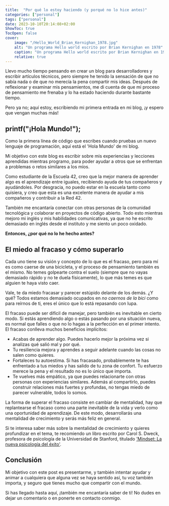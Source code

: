 ```yaml
---
title:  "Por qué lo estoy haciendo (y porqué no lo hice antes)"
categories: ["personal"]
tags: ["personal"]
date: 2023-10-10T20:14:08+02:00
ShowToc: true
TocOpen: false
cover:
    image: "/Hello_World_Brian_Kernighan_1978.jpg"
    alt: "Un programa Hello world escrito por Brian Kernighan en 1978"
    caption: "Un programa Hello world escrito por Brian Kernighan en 1978"
    relative: true 
---
```


Llevo mucho tiempo pensando en crear un blog para desarrolladores y escribir
artículos técnicos, pero siempre he tenido la sensación de que no sabía nada o
de que no merecía la pena compartir mis ideas. Después de reflexionar y
examinar mis pensamientos, me di cuenta de que mi proceso de pensamiento me
frenaba y lo ha estado haciendo durante bastante tiempo.

Pero ya no; aquí estoy, escribiendo mi primera entrada en mi blog, ¡y espero
que vengan muchas más!

## printf("¡Hola Mundo!");
Como la primera línea de código que escribes cuando pruebas un nuevo lenguaje
de programación, aquí está el 'Hola Mundo' de mi blog.

Mi objetivo con este blog es escribir sobre mis experiencias y lecciones
aprendidas mientras programo, para poder ayudar a otros que se enfrentan a
problemas o retos similares a los míos.

Como estudiante de la Escuela 42, creo que la mejor manera de aprender algo es
el aprendizaje entre iguales, recibiendo ayuda de tus compañeros y ayudándoles.
Por desgracia, no puedo estar en la escuela tanto como quisiera, y creo que
esta es una excelente manera de ayudar a mis compañeros y contribuir a la Red
42.

También me encantaría conectar con otras personas de la comunidad tecnológica y
colaborar en proyectos de código abierto. Todo esto mientras mejoro mi inglés y
mis habilidades comunicativas, ya que no he escrito demasiado en inglés desde
el instituto y me siento un poco oxidado.

**Entonces, ¿por qué no lo he hecho antes?**

## El miedo al fracaso y cómo superarlo 

Cada uno tiene su visión y concepto de lo que es el fracaso, pero para mí es
como caerse de una bicicleta, y el proceso de pensamiento también es el mismo.
No temes golpearte contra el suelo (siempre que no vayas demasiado rápido y no
te duela físicamente), lo que más temes es que alguien te haya visto caer.

Vale, te da miedo fracasar y parecer estúpido delante de los demás. ¿Y qué?
Todos estamos demasiado ocupados en *no caernos de la bici* como para reírnos
de ti, eres el único que lo está repasando con lupa.

El fracaso puede ser difícil de manejar, pero también es inevitable en cierto
modo. Si estás aprendiendo algo o estás pasando por una situación nueva, es
normal que falles o que no lo hagas a la perfección en el primer intento. El
fracaso conlleva muchos beneficios implícitos:

- Acabas de aprender algo. Puedes hacerlo mejor la próxima vez si analizas qué
  salió mal y por qué.
- Tu resiliencia mejora y aprendes a seguir adelante cuando las cosas no salen
  como quieres. 
- Fortaleces tu autoestima. Si has fracasado, probablemente te has enfrentado a
  tus miedos y has salido de tu zona de confort. Tu esfuerzo merece la pena y
  el resultado no es lo único que importa.
- Te vuelves más empático, ya que puedes relacionarte con otras personas con
  experiencias similares. Además al compartirlo, puedes construir relaciones
  más fuertes y profundas, no tengas miedo de parecer vulnerable, todos lo
  somos.

La forma de superar el fracaso consiste en cambiar de mentalidad, hay que
replantearse el fracaso como una parte inevitable de la vida y verlo como una
oportunidad de aprendizaje. De este modo, desarrollarás una mentalidad de
crecimiento y serás más feliz en general.

Si te interesa saber más sobre la mentalidad de crecimiento y quieres
profundizar en el tema, te recomiendo un libro escrito por Carol S. Dweck,
profesora de psicología de la Universidad de Stanford, titulado ['Mindset: La
nueva psicología del éxito'](https://www.google.com/search?sxsrf=APwXEdcK1-P0DMV1v0ejfTvYpAIWeun4Pw:1679917813067&si=AMnBZoG3cRyxvViEiVWeqgrn-CuWcnxp6_6_G7EH225wAKYHQoWMnatQiAo0vcw0MQQYiLz8EutZZSl9ndjCFC7IMK-QkSppudOvuoHoKgCUvdXYLGwiDUOOe_YGIcJC9yqynZFXv0vNHmtP9OqEhKHebm-OMh8PbncOdHnOnDllD4wmJFnEJfpmQl2_Ziu2vuLI8wOKsHVz8noR9tninCiikLgmND3BaAXk5Kyg05LlNnnKTjy5CX3V-nYOiSUw2Y6fqWFvrSPAFmJQtr3T_xEIzFHg5sVvdIjJv8R0CHhNs8ctCU_jEDyDfGhHaCzk4PJ_oIQbNiB2MnYpNUXCGxFmeDUvK70DSw%3D%3D&q=mindset+the+new+psychology+of+success&sa=X&ved=2ahUKEwjppf_Dhfz9AhU0kFwKHU5JACoQs9oBKAB6BAhQEAI&biw=958&bih=919&dpr=1#wptab=si:AMnBZoG3LdTOK9CLLaTEr5J1eNwTpkLw2JLlhIS-WjzLt9CWpvvCAxI09su8bje4y0XX6T6mPpJvHm0fTNcNLuQPuwuy9PrBKb21TchoUcu8As_bElOQYtzYuL_9Rv4ZIQur255ZQCi2TVvVyo6jGcBL0pVlAgzDYA%3D%3D).

## Conclusión 

Mi objetivo con este post es presentarme, y también intentar ayudar
y animar a cualquiera que alguna vez se haya sentido así, tu voz también
importa, y seguro que tienes mucho que compartir con el mundo.

Si has llegado hasta aquí, ¡también me encantaría saber de ti! No dudes en
dejar un comentario o en ponerte en contacto conmigo.
